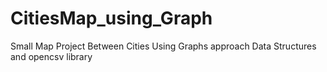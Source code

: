 # CitiesMap_using_Graph
Small Map Project Between Cities Using Graphs approach Data Structures and opencsv library
